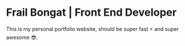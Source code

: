 # Frail Bongat | Front End Developer

This is my personal portfolio website, should be super fast ⚡ and super awesome 😎.

